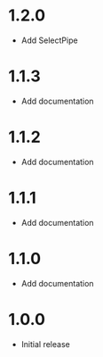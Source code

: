 # 1.2.0

  * Add SelectPipe

# 1.1.3

  * Add documentation
  
# 1.1.2

  * Add documentation

# 1.1.1

  * Add documentation

# 1.1.0

  * Add documentation


# 1.0.0

  * Initial release
